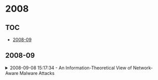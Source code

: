 # 2008

## TOC

- [2008-09](#2008-09)

## 2008-09

<details>

<summary>2008-09-08 15:17:34 - An Information-Theoretical View of Network-Aware Malware Attacks</summary>

- *Zesheng Chen, Chuanyi Ji*

- `0805.0802v2` - [abs](http://arxiv.org/abs/0805.0802v2) - [pdf](http://arxiv.org/pdf/0805.0802v2)

> This work investigates three aspects: (a) a network vulnerability as the non-uniform vulnerable-host distribution, (b) threats, i.e., intelligent malwares that exploit such a vulnerability, and (c) defense, i.e., challenges for fighting the threats. We first study five large data sets and observe consistent clustered vulnerable-host distributions. We then present a new metric, referred to as the non-uniformity factor, which quantifies the unevenness of a vulnerable-host distribution. This metric is essentially the Renyi information entropy and better characterizes the non-uniformity of a distribution than the Shannon entropy. Next, we analyze the propagation speed of network-aware malwares in view of information theory. In particular, we draw a relationship between Renyi entropies and randomized epidemic malware-scanning algorithms. We find that the infection rates of malware-scanning methods are characterized by the Renyi entropies that relate to the information bits in a non-unform vulnerable-host distribution extracted by a randomized scanning algorithm. Meanwhile, we show that a representative network-aware malware can increase the spreading speed by exactly or nearly a non-uniformity factor when compared to a random-scanning malware at an early stage of malware propagation. This quantifies that how much more rapidly the Internet can be infected at the early stage when a malware exploits an uneven vulnerable-host distribution as a network-wide vulnerability. Furthermore, we analyze the effectiveness of defense strategies on the spread of network-aware malwares. Our results demonstrate that counteracting network-aware malwares is a significant challenge for the strategies that include host-based defense and IPv6.

</details>

